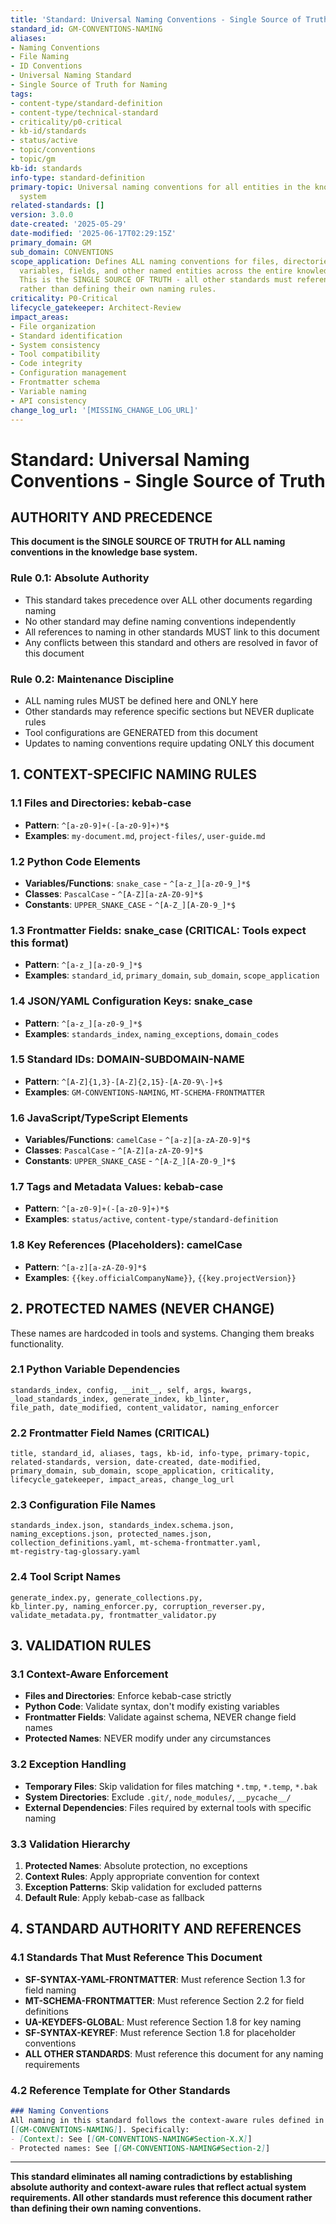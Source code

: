 ```yaml
---
title: 'Standard: Universal Naming Conventions - Single Source of Truth'
standard_id: GM-CONVENTIONS-NAMING
aliases:
- Naming Conventions
- File Naming
- ID Conventions
- Universal Naming Standard
- Single Source of Truth for Naming
tags:
- content-type/standard-definition
- content-type/technical-standard
- criticality/p0-critical
- kb-id/standards
- status/active
- topic/conventions
- topic/gm
kb-id: standards
info-type: standard-definition
primary-topic: Universal naming conventions for all entities in the knowledge base
  system
related-standards: []
version: 3.0.0
date-created: '2025-05-29'
date-modified: '2025-06-17T02:29:15Z'
primary_domain: GM
sub_domain: CONVENTIONS
scope_application: Defines ALL naming conventions for files, directories, identifiers,
  variables, fields, and other named entities across the entire knowledge base system.
  This is the SINGLE SOURCE OF TRUTH - all other standards must reference this document
  rather than defining their own naming rules.
criticality: P0-Critical
lifecycle_gatekeeper: Architect-Review
impact_areas:
- File organization
- Standard identification
- System consistency
- Tool compatibility
- Code integrity
- Configuration management
- Frontmatter schema
- Variable naming
- API consistency
change_log_url: '[MISSING_CHANGE_LOG_URL]'
---
```

# Standard: Universal Naming Conventions - Single Source of Truth

## AUTHORITY AND PRECEDENCE

**This document is the SINGLE SOURCE OF TRUTH for ALL naming conventions in the knowledge base system.**

### Rule 0.1: Absolute Authority
- This standard takes precedence over ALL other documents regarding naming
- No other standard may define naming conventions independently
- All references to naming in other standards MUST link to this document
- Any conflicts between this standard and others are resolved in favor of this document

### Rule 0.2: Maintenance Discipline
- ALL naming rules MUST be defined here and ONLY here
- Other standards may reference specific sections but NEVER duplicate rules
- Tool configurations are GENERATED from this document
- Updates to naming conventions require updating ONLY this document

## 1. CONTEXT-SPECIFIC NAMING RULES

### 1.1 Files and Directories: **kebab-case**
- **Pattern**: `^[a-z0-9]+(-[a-z0-9]+)*$`
- **Examples**: `my-document.md`, `project-files/`, `user-guide.md`

### 1.2 Python Code Elements
- **Variables/Functions**: `snake_case` - `^[a-z_][a-z0-9_]*$`
- **Classes**: `PascalCase` - `^[A-Z][a-zA-Z0-9]*$`
- **Constants**: `UPPER_SNAKE_CASE` - `^[A-Z_][A-Z0-9_]*$`

### 1.3 Frontmatter Fields: **snake_case** (CRITICAL: Tools expect this format)
- **Pattern**: `^[a-z_][a-z0-9_]*$`
- **Examples**: `standard_id`, `primary_domain`, `sub_domain`, `scope_application`

### 1.4 JSON/YAML Configuration Keys: **snake_case**
- **Pattern**: `^[a-z_][a-z0-9_]*$`
- **Examples**: `standards_index`, `naming_exceptions`, `domain_codes`

### 1.5 Standard IDs: **DOMAIN-SUBDOMAIN-NAME**
- **Pattern**: `^[A-Z]{1,3}-[A-Z]{2,15}-[A-Z0-9\-]+$`
- **Examples**: `GM-CONVENTIONS-NAMING`, `MT-SCHEMA-FRONTMATTER`

### 1.6 JavaScript/TypeScript Elements
- **Variables/Functions**: `camelCase` - `^[a-z][a-zA-Z0-9]*$`
- **Classes**: `PascalCase` - `^[A-Z][a-zA-Z0-9]*$`
- **Constants**: `UPPER_SNAKE_CASE` - `^[A-Z_][A-Z0-9_]*$`

### 1.7 Tags and Metadata Values: **kebab-case**
- **Pattern**: `^[a-z0-9]+(-[a-z0-9]+)*$`
- **Examples**: `status/active`, `content-type/standard-definition`

### 1.8 Key References (Placeholders): **camelCase**
- **Pattern**: `^[a-z][a-zA-Z0-9]*$`
- **Examples**: `{{key.officialCompanyName}}`, `{{key.projectVersion}}`

## 2. PROTECTED NAMES (NEVER CHANGE)

These names are hardcoded in tools and systems. Changing them breaks functionality.

### 2.1 Python Variable Dependencies
```
standards_index, config, __init__, self, args, kwargs, 
_load_standards_index, generate_index, kb_linter,
file_path, date_modified, content_validator, naming_enforcer
```

### 2.2 Frontmatter Field Names (CRITICAL)
```
title, standard_id, aliases, tags, kb-id, info-type, primary-topic,
related-standards, version, date-created, date-modified,
primary_domain, sub_domain, scope_application, criticality,
lifecycle_gatekeeper, impact_areas, change_log_url
```

### 2.3 Configuration File Names
```
standards_index.json, standards_index.schema.json,
naming_exceptions.json, protected_names.json,
collection_definitions.yaml, mt-schema-frontmatter.yaml,
mt-registry-tag-glossary.yaml
```

### 2.4 Tool Script Names
```
generate_index.py, generate_collections.py, 
kb_linter.py, naming_enforcer.py, corruption_reverser.py,
validate_metadata.py, frontmatter_validator.py
```

## 3. VALIDATION RULES

### 3.1 Context-Aware Enforcement
- **Files and Directories**: Enforce kebab-case strictly
- **Python Code**: Validate syntax, don't modify existing variables
- **Frontmatter Fields**: Validate against schema, NEVER change field names
- **Protected Names**: NEVER modify under any circumstances

### 3.2 Exception Handling
- **Temporary Files**: Skip validation for files matching `*.tmp`, `*.temp`, `*.bak`
- **System Directories**: Exclude `.git/`, `node_modules/`, `__pycache__/`
- **External Dependencies**: Files required by external tools with specific naming

### 3.3 Validation Hierarchy
1. **Protected Names**: Absolute protection, no exceptions
2. **Context Rules**: Apply appropriate convention for context
3. **Exception Patterns**: Skip validation for excluded patterns
4. **Default Rule**: Apply kebab-case as fallback

## 4. STANDARD AUTHORITY AND REFERENCES

### 4.1 Standards That Must Reference This Document
- **SF-SYNTAX-YAML-FRONTMATTER**: Must reference Section 1.3 for field naming
- **MT-SCHEMA-FRONTMATTER**: Must reference Section 2.2 for field definitions
- **UA-KEYDEFS-GLOBAL**: Must reference Section 1.8 for key naming
- **SF-SYNTAX-KEYREF**: Must reference Section 1.8 for placeholder conventions
- **ALL OTHER STANDARDS**: Must reference this document for any naming requirements

### 4.2 Reference Template for Other Standards
```markdown
### Naming Conventions
All naming in this standard follows the context-aware rules defined in 
[[GM-CONVENTIONS-NAMING]]. Specifically:
- [Context]: See [[GM-CONVENTIONS-NAMING#Section-X.X]]
- Protected names: See [[GM-CONVENTIONS-NAMING#Section-2]]
```

---

**This standard eliminates all naming contradictions by establishing absolute authority and context-aware rules that reflect actual system requirements. All other standards must reference this document rather than defining their own naming conventions.**
```
